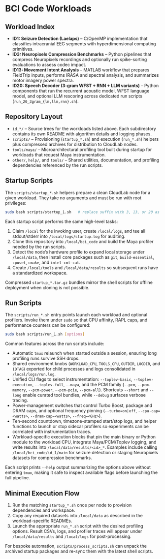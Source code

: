 # BCI Code Workloads

## Workload Index
- **ID1: Seizure Detection (Laelaps)** – C/OpenMP implementation that classifies intracranial EEG segments with hyperdimensional computing primitives.
- **ID3: Neuropixels Compression Benchmarks** – Python pipelines that compress Neuropixels recordings and optionally run spike-sorting evaluations to assess codec impact.
- **ID13: Movement Intent Analysis** – MATLAB workflow that prepares FieldTrip inputs, performs IRASA and spectral analysis, and summarizes motor imagery power spectra.
- **ID20: Speech Decoder (3-gram WFST + RNN + LLM variants)** – Python components that run the recurrent acoustic model, WFST language model, and optional LLM rescoring across dedicated run scripts (`run_20_3gram_{lm,llm,rnn}.sh`).

## Repository Layout
- `id_*/` – Source trees for the workloads listed above. Each subdirectory contains its own README with algorithm details and logging phases.
- `scripts/` – Provisioning (`startup_*.sh`) and execution (`run_*.sh`) helpers plus compressed archives for distribution to CloudLab nodes.
- `tools/maya/` – Microarchitectural profiling tool built during startup for workloads that request Maya instrumentation.
- `other/`, `help/`, and `tools/` – Shared utilities, documentation, and profiling dependencies referenced by the run scripts.

## Startup Scripts
The `scripts/startup_*.sh` helpers prepare a clean CloudLab node for a given workload. They take no arguments and must be run with root privileges:

```bash
sudo bash scripts/startup_1.sh   # replace suffix with 3, 13, or 20 as needed
```

Each startup script performs the same high-level tasks:
1. Claim `/local` for the invoking user, create `/local/logs`, and tee all stdout/stderr into `/local/logs/startup.log` for auditing.
2. Clone this repository into `/local/bci_code` and build the Maya profiler needed by the run scripts.
3. Detect the node’s hardware profile to expand local storage under `/local/data`, then install core packages such as `git`, `build-essential`, `cpuset`, `cmake`, and `intel-cmt-cat`.
4. Create `/local/tools` and `/local/data/results` so subsequent runs have a standardized workspace.

Compressed `startup_*.tar.gz` bundles mirror the shell scripts for offline deployment when cloning is not possible.

## Run Scripts
The `scripts/run_*.sh` entry points launch each workload and optional profilers. Invoke them under `sudo` so that CPU affinity, RAPL caps, and performance counters can be configured:

```bash
sudo bash scripts/run_1.sh [options]
```

Common features across the run scripts include:
- Automatic `tmux` relaunch when started outside a session, ensuring long profiling runs survive SSH drops.
- Shared environment knobs (`WORKLOAD_CPU`, `TOOLS_CPU`, `OUTDIR`, `LOGDIR`, and `IDTAG`) exported for child processes and logs consolidated in `/local/logs/run.log`.
- Unified CLI flags to select instrumentation: `--toplev-basic`, `--toplev-execution`, `--toplev-full`, `--maya`, and the PCM family (`--pcm`, `--pcm-memory`, `--pcm-power`, `--pcm-pcie`, `--pcm-all`). Shortcuts `--short` and `--long` enable curated tool bundles, while `--debug` surfaces verbose tracing.
- Power-management switches that control Turbo Boost, package and DRAM caps, and optional frequency pinning (`--turbo=on|off`, `--cpu-cap=<watts>`, `--dram-cap=<watts>`, `--freq=<GHz>`).
- Ten-second countdown, timezone-stamped start/stop logs, and helper functions to launch or stop sidecar profilers so experiments can be correlated with instrumentation traces.
- Workload-specific execution blocks that pin the main binary or Python module to the workload CPU, integrate Maya/PCM/Toplev logging, and write results into `/local/data/results/<id>_*`. Examples include calling `/local/bci_code/id_1/main` for seizure detection or staging Neuropixels datasets for compression benchmarks.

Each script prints `--help` output summarizing the options above without entering `tmux`, making it safe to inspect available flags before launching the full pipeline.

## Minimal Execution Flow
1. Run the matching `startup_*.sh` once per node to provision dependencies and workspace.
2. Copy any required datasets into `/local/data` as described in the workload-specific READMEs.
3. Launch the appropriate `run_*.sh` script with the desired profiling options. Result CSVs, logs, and profiler traces will appear under `/local/data/results` and `/local/logs` for post-processing.

For bespoke automation, `scripts/process_scripts.sh` can unpack the archived startup packages and re-sync them with the latest shell scripts.
